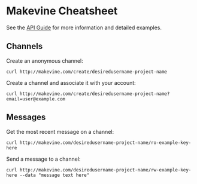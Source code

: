 # Makevine Cheatsheet

See the [API Guide](api-guide.md) for more information and detailed examples. 

## Channels

Create an anonymous channel:

    curl http://makevine.com/create/desiredusername-project-name

Create a channel and associate it with your account:
 
    curl http://makevine.com/create/desiredusername-project-name?email=user@example.com
    

## Messages

Get the most recent message on a channel:

    curl http://makevine.com/desiredusername-project-name/ro-example-key-here
     

Send a message to a channel:
    
    curl http://makevine.com/desiredusername-project-name/rw-example-key-here --data "message text here"


